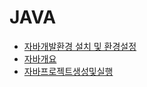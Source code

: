 # JAVA

* [자바개발환경 설치 및 환경설정](./%EC%9E%90%EB%B0%94%EA%B0%9C%EB%B0%9C%ED%99%98%EA%B2%BD%20%EC%84%A4%EC%B9%98%20%EB%B0%8F%20%ED%99%98%EA%B2%BD%EC%84%A4%EC%A0%95.md)
* [자바개요](./%EC%9E%90%EB%B0%94%20%EA%B0%9C%EC%9A%94.md)
* [자바프로젝트생성및실행](./%EC%9E%90%EB%B0%94%ED%94%84%EB%A1%9C%EC%A0%9D%ED%8A%B8%EC%83%9D%EC%84%B1%EB%B0%8F%EC%8B%A4%ED%96%89.md)